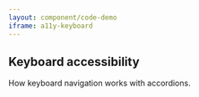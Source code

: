 ```yaml
---
layout: component/code-demo
iframe: a11y-keyboard
---
```

## Keyboard accessibility

How keyboard navigation works with accordions.
